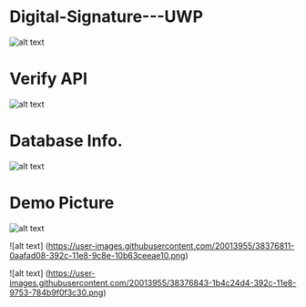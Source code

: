 # Digital-Signature---UWP


![alt text](https://user-images.githubusercontent.com/20013955/38377298-303aa5a4-392d-11e8-8192-29b1b57e07ae.png)

# Verify API

![alt text](https://user-images.githubusercontent.com/20013955/38377252-104ae86c-392d-11e8-9621-9e6cfd96744c.png)

# Database Info.

![alt text](https://user-images.githubusercontent.com/20013955/38377269-1c34c9c2-392d-11e8-9a0c-bd75fd4abb17.png)

# Demo Picture

![alt text](https://user-images.githubusercontent.com/20013955/38376718-d58de7fc-392b-11e8-9137-d8e39670b997.png)

![alt text] (https://user-images.githubusercontent.com/20013955/38376811-0aafad08-392c-11e8-9c8e-10b63ceeae10.png)

![alt text] (https://user-images.githubusercontent.com/20013955/38376843-1b4c24d4-392c-11e8-9753-784b9f0f3c30.png)
